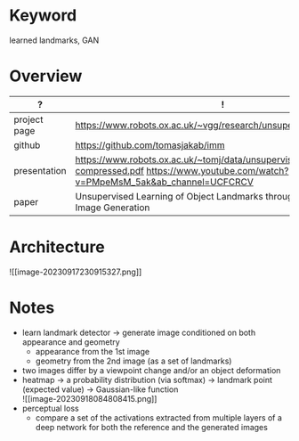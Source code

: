 # Keyword

learned landmarks, GAN
# Overview

| ?            | !                                                                              |
| ------------ | ------------------------------------------------------------------------------ |
| project page | https://www.robots.ox.ac.uk/~vgg/research/unsupervised_landmarks/              |
| github       | https://github.com/tomasjakab/imm                                              |
| presentation | https://www.robots.ox.ac.uk/~tomj/data/unsupervised_landmarks-compressed.pdf https://www.youtube.com/watch?v=PMpeMsM_5ak&ab_channel=UCFCRCV
| paper        | Unsupervised Learning of Object Landmarks through Conditional Image Generation |

# Architecture

![[image-20230917230915327.png]]

# Notes

- learn landmark detector → generate image conditioned on both appearance and geometry
	- appearance from the 1st image
	- geometry from the 2nd image (as a set of landmarks)
- two images differ by a viewpoint change and/or an object deformation
- heatmap → a probability distribution (via softmax) → landmark point (expected value) → Gaussian-like function  
	![[image-20230918084808415.png]]
- perceptual loss
	- compare a set of the activations extracted from multiple layers of a deep network for both the reference and the generated images

